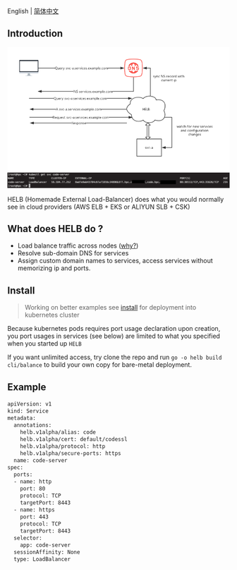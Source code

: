 
 English | [简体中文](./README.zhs.md)

## Introduction
![Diagram](/images/diagram.png)
![Diagram](/images/screenshot.png)

HELB (Homemade External Load-Balancer) does what you would normally see in cloud providers (AWS ELB + EKS or ALIYUN SLB + CSK)

## What does HELB do ?

* Load balance traffic across nodes ([why?](https://kubernetes.io/docs/tasks/access-application-cluster/create-external-load-balancer/#caveats-and-limitations-when-preserving-source-ips))
* Resolve sub-domain DNS for services
* Assign custom domain names to services, access services without memorizing ip and ports.

## Install

> Working on better examples
 see [install](/install) for deployment into kubernetes cluster

Because kubernetes pods requires port usage declaration upon creation, you port usages in services (see below) are limited to what you specified when you started up `HELB`

If you want unlimited access, try clone the repo and run `go -o helb build cli/balance` to build your own copy for bare-metal deployment.

## Example

```
apiVersion: v1
kind: Service
metadata:
  annotations:
    helb.v1alpha/alias: code
    helb.v1alpha/cert: default/codessl
    helb.v1alpha/protocol: http
    helb.v1alpha/secure-ports: https
  name: code-server
spec:
  ports:
  - name: http
    port: 80
    protocol: TCP
    targetPort: 8443
  - name: https
    port: 443
    protocol: TCP
    targetPort: 8443
  selector:
    app: code-server
  sessionAffinity: None
  type: LoadBalancer

```

